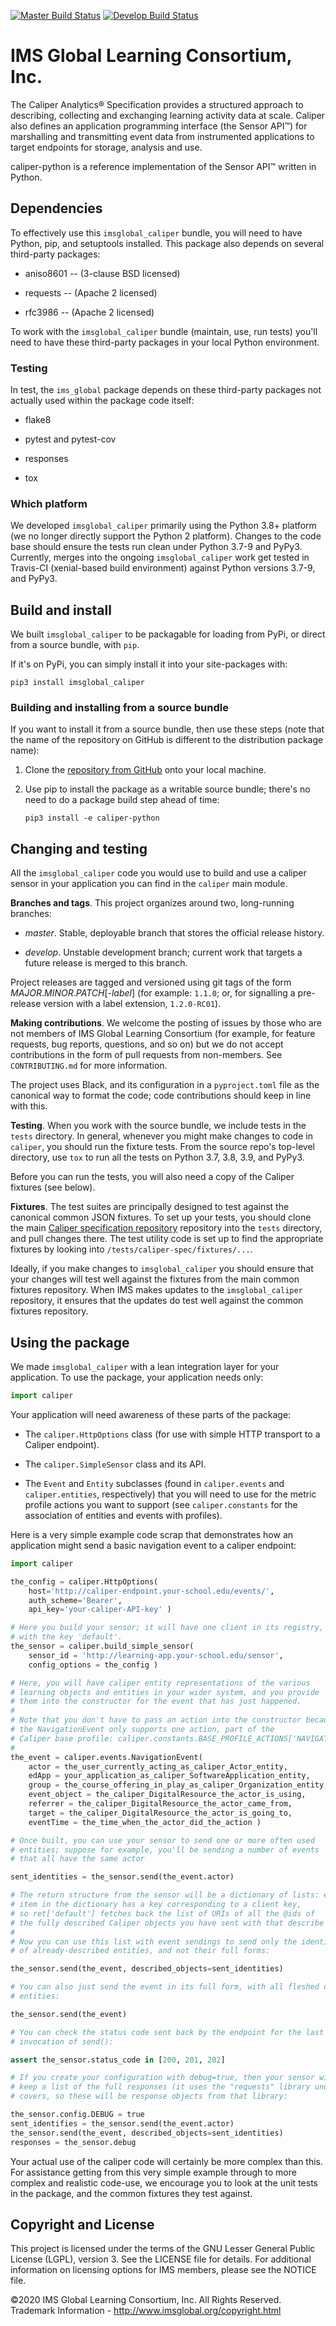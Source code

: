 [![Master Build Status](https://img.shields.io/travis/IMSGlobal/caliper-python.svg?label=master)](https://travis-ci.org/IMSGlobal/caliper-python)
[![Develop Build Status](https://img.shields.io/travis/IMSGlobal/caliper-python/develop.svg?label=develop)](https://travis-ci.org/IMSGlobal/caliper-python)


# IMS Global Learning Consortium, Inc.

The Caliper Analytics® Specification provides a structured approach to describing, collecting and
exchanging learning activity data at scale. Caliper also defines an application programming
interface (the Sensor API™) for marshalling and transmitting event data from instrumented
applications to target endpoints for storage, analysis and use.

caliper-python is a reference implementation of the Sensor API™ written in Python.


## Dependencies

To effectively use this `imsglobal_caliper` bundle, you will need to have Python, pip, and
setuptools installed. This package also depends on several third-party packages:

* aniso8601 -- (3-clause BSD licensed)

* requests -- (Apache 2 licensed)

* rfc3986 -- (Apache 2 licensed)

To work with the `imsglobal_caliper` bundle (maintain, use, run tests) you'll need to have these
third-party packages in your local Python environment.

### Testing

In test, the `ims_global` package depends on these third-party packages not actually used within
the package code itself:

* flake8

* pytest and pytest-cov

* responses

* tox


### Which platform

We developed `imsglobal_caliper` primarily using the Python 3.8+ platform (we no longer directly
support the Python 2 platform). Changes to the code base should ensure the tests run clean under
Python 3.7-9 and PyPy3. Currently, merges into the ongoing `imsglobal_caliper` work get tested in
Travis-CI (xenial-based build environment) against Python versions 3.7-9, and PyPy3.


## Build and install

We built `imsglobal_caliper` to be packagable for loading from PyPi, or direct from a source
bundle, with `pip`.

If it's on PyPi, you can simply install it into your site-packages with:

``` shell
pip3 install imsglobal_caliper
```


### Building and installing from a source bundle

If you want to install it from a source bundle, then use these steps (note that
the name of the repository on GitHub is different to the distribution package name):

1. Clone the [repository from GitHub](https://github.com/IMSGlobal/caliper-python.git>)
   onto your local machine.

2. Use pip to install the package as a writable source bundle; there's no need
   to do a package build step ahead of time:

   ``` shell
   pip3 install -e caliper-python
   ```


## Changing and testing

All the `imsglobal_caliper` code you would use to build and use a caliper sensor in your
application you can find in the `caliper` main module.

**Branches and tags**. This project organizes around two, long-running branches:

- *master*. Stable, deployable branch that stores the official release history.

- *develop*. Unstable development branch; current work that targets a future release is merged to
  this branch.

Project releases are tagged and versioned using git tags of the form
*MAJOR*.*MINOR*.*PATCH*[-*label*] (for example: `1.1.0`; or, for signalling a pre-release version
with a label extension, `1.2.0-RC01`).

**Making contributions**. We welcome the posting of issues by those who are not members of IMS
Global Learning Consortium (for example, for feature requests, bug reports, questions, and so on)
but we do not accept contributions in the form of pull requests from non-members. See
`CONTRIBUTING.md` for more information.

The project uses Black, and its configuration in a `pyproject.toml` file as the canonical way to
format the code; code contributions should keep in line with this.

**Testing**. When you work with the source bundle, we include tests in the `tests` directory. In
general, whenever you might make changes to code in `caliper`, you should run the fixture tests.
From the source repo's top-level directory, use `tox` to run all the tests on Python 3.7, 3.8, 3.9,
and PyPy3.

Before you can run the tests, you will also need a copy of the Caliper fixtures (see below).

**Fixtures**. The test suites are principally designed to test against the canonical common JSON
fixtures. To set up your tests, you should clone the main
[Caliper specification repository](https://github.com/IMSGlobal/caliper-spec)
repository into the `tests` directory, and pull changes there. The test utility code is set up to
find the appropriate fixtures by looking into `/tests/caliper-spec/fixtures/...`.

Ideally, if you make changes to `imsglobal_caliper` you should ensure that your changes will test
well against the fixtures from the main common fixtures repository. When IMS makes updates to the
`imsglobal_caliper` repository, it ensures that the updates do test well against the common
fixtures repository.


## Using the package

We made `imsglobal_caliper` with a lean integration layer for your application. To use the package,
your application needs only:

``` python
import caliper
```

Your application will need awareness of these parts of the package:

* The `caliper.HttpOptions` class (for use with simple HTTP transport to a Caliper endpoint).

* The `caliper.SimpleSensor` class and its API.

* The `Event` and `Entity` subclasses (found in `caliper.events` and `caliper.entities`,
  respectively) that you will need to use for the metric profile actions you want to support (see
  `caliper.constants` for the association of entities and events with profiles).

Here is a very simple example code scrap that demonstrates how an application might send a basic
navigation event to a caliper endpoint:

``` python
import caliper

the_config = caliper.HttpOptions(
    host='http://caliper-endpoint.your-school.edu/events/',
    auth_scheme='Bearer',
    api_key='your-caliper-API-key' )

# Here you build your sensor; it will have one client in its registry,
# with the key 'default'.
the_sensor = caliper.build_simple_sensor(
    sensor_id = 'http://learning-app.your-school.edu/sensor',
    config_options = the_config )

# Here, you will have caliper entity representations of the various
# learning objects and entities in your wider system, and you provide
# them into the constructor for the event that has just happened.
#
# Note that you don't have to pass an action into the constructor because
# the NavigationEvent only supports one action, part of the
# Caliper base profile: caliper.constants.BASE_PROFILE_ACTIONS['NAVIGATED_TO']
#
the_event = caliper.events.NavigationEvent(
    actor = the_user_currently_acting_as_caliper_Actor_entity,
    edApp = your_application_as_caliper_SoftwareApplication_entity,
    group = the_course_offering_in_play_as_caliper_Organization_entity,
    event_object = the_caliper_DigitalResource_the_actor_is_using,
    referrer = the_caliper_DigitalResource_the_actor_came_from,
    target = the_caliper_DigitalResource_the_actor_is_going_to,
    eventTime = the_time_when_the_actor_did_the_action )

# Once built, you can use your sensor to send one or more often used
# entities; suppose for example, you'll be sending a number of events
# that all have the same actor

sent_identities = the_sensor.send(the_event.actor)

# The return structure from the sensor will be a dictionary of lists: each
# item in the dictionary has a key corresponding to a client key,
# so ret['default'] fetches back the list of URIs of all the @ids of
# the fully described Caliper objects you have sent with that describe call.
#
# Now you can use this list with event sendings to send only the identifiers
# of already-described entities, and not their full forms:

the_sensor.send(the_event, described_objects=sent_identities)

# You can also just send the event in its full form, with all fleshed out
# entities:

the_sensor.send(the_event)

# You can check the status code sent back by the endpoint for the last
# invocation of send():

assert the_sensor.status_code in [200, 201, 202]

# If you create your configuration with debug=true, then your sensor will
# keep a list of the full responses (it uses the "requests" library under the
# covers, so these will be response objects from that library:

the_sensor.config.DEBUG = true
sent_identifies = the_sensor.send(the_event.actor)
the_sensor.send(the_event, described_objects=sent_identities)
responses = the_sensor.debug
```

Your actual use of the caliper code will certainly be more complex than this. For assistance
getting from this very simple example through to more complex and realistic code-use, we encourage
you to look at the unit tests in the package, and the common fixtures they test against.


## Copyright and License

This project is licensed under the terms of the GNU Lesser General Public License (LGPL),
version 3. See the LICENSE file for details. For additional information on licensing options for
IMS members, please see the NOTICE file.

©2020 IMS Global Learning Consortium, Inc. All Rights Reserved.  Trademark Information -
http://www.imsglobal.org/copyright.html
